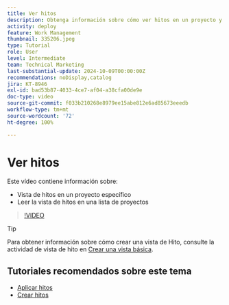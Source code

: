 ```yaml
---
title: Ver hitos
description: Obtenga información sobre cómo ver hitos en un proyecto y también cómo usar la vista de hitos en el área [!UICONTROL Proyecto].
activity: deploy
feature: Work Management
thumbnail: 335206.jpeg
type: Tutorial
role: User
level: Intermediate
team: Technical Marketing
last-substantial-update: 2024-10-09T00:00:00Z
recommendations: noDisplay,catalog
jira: KT-8946
exl-id: bad53b87-4033-4ce7-af04-a38cfa00de9e
doc-type: video
source-git-commit: f033b210268e8979ee15abe812e6ad85673eeedb
workflow-type: tm+mt
source-wordcount: '72'
ht-degree: 100%

---
```


# Ver hitos

Este vídeo contiene información sobre:

* Vista de hitos en un proyecto específico
* Leer la vista de hitos en una lista de proyectos

>[!VIDEO](https://video.tv.adobe.com/v/335206/?quality=12&learn=on)

>[!TIP]
>
>Para obtener información sobre cómo crear una vista de Hito, consulte la actividad de vista de hito en [Crear una vista básica](/help/reporting/basic-reporting/create-a-basic-view.md).

## Tutoriales recomendados sobre este tema

* [Aplicar hitos](/help/manage-work/approval-processes-and-milestone-paths/apply-milestones.md)
* [Crear hitos](/help/administration-and-setup/approval-processes-and-milestone-paths/creating-milestones.md)

